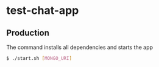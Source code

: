 # test-chat-app

## Production

The command installs all dependencies and starts the app
```bash
$ ./start.sh [MONGO_URI]
```

